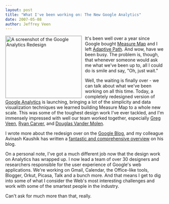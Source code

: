 ```yaml
---
layout: post
title: "What I've been working on: The New Google Analytics"
date: 2007-05-08
author: Jeffrey Veen
---
```

<a href="http://www.flickr.com/photos/veen/490313317/" title="Click to view full size"><img src="http://farm1.static.flickr.com/192/490313317_5fe492deea_m.jpg" width="240" height="196" alt="A screenshot of the Google Analytics Redesign"  style="float:left; margin-right:10px; border:solid silver 1px;" /></a>

It's been well over a year since Google bought <a href="http://measuremap.com/">Measure Map</a> and I left <a href="http://www.adaptivepath.com/">Adaptive Path</a>. And wow, have we been busy. The problem is, though, that whenever someone would ask me what we've been up to, all I could do is smile and say, "Oh, just wait."

Well, the waiting is finally over - we can talk about what we've been working on all this time. Today, a completely redesigned version of <a href="http://analytics.google.com/">Google Analytics</a> is launching, bringing a lot of the simplicity and data visualization techniques we learned building Measure Map to a whole new scale. This was some of the toughest design work I've ever tackled, and I'm immensely impressed with well our team worked together, especially <a href="http://veen.com/greg/">Greg Veen</a>, <a href="http://www.fivesevensix.com/">Ryan Carver</a>, and <a href="http://www.custompixel.com/">Douglas Vander Molen</a>.

I wrote more about the redesign over on the <a href="http://googleblog.blogspot.com/2007/05/whole-new-experience-for-google.html">Google Blog</a>, and my colleague Avinash Kaushik has written a <a href="http://www.kaushik.net/avinash/2007/05/google-analytics-is-re-launched-do-these-five-things-first-in-v2.html">fantastic and comprehensive overview</a> on his blog.

On a personal note, I've got a much different job now that the design work on Analytics has wrapped up. I now lead a team of over 30 designers and researchers responsible for the user experience of Google's web applications. We're working on Gmail, Calendar, the Office-like tools, Blogger, Orkut, Picasa, Talk and a bunch more. And that means I get to dig into some of what I consider the Web's most interesting challenges and work with some of the smartest people in the industry.

Can't ask for much more than that, really.
